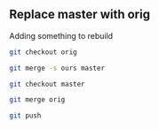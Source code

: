 ## Replace master with orig

Adding something to rebuild

```bash
git checkout orig

git merge -s ours master

git checkout master

git merge orig

git push
```
